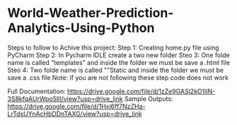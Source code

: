 # World-Weather-Prediction-Analytics-Using-Python

Steps to follow to Achive this project:
Step 1: Creating home.py file using PyCharm
Step 2: In Pycharm IDLE create a two new folder 
Steo 3: One folde name is called "templates" and inside the folder we must be save a .html file
Steo 4: Two folde name is called ""Static and inside the folder we must be save a .css file
Note: if you are not following these step code does not work

Full Documentation: https://drive.google.com/file/d/1zZe9GASl2kO1ilN-3S8kfqAUrWpo5lII/view?usp=drive_link
Sample Outputs: https://drive.google.com/file/d/1Hxj6ff7NzZHa-LrTdsUYnAcHbDDnTAXG/view?usp=drive_link

